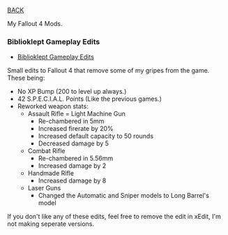 
[BACK](..)

My Fallout 4 Mods.

### Biblioklept Gameplay Edits

- [Biblioklept Gameplay Edits](./dl/BibliokleptGameplayEdits.esp)

Small edits to Fallout 4 that remove some of my gripes from the game. These being: 
- No XP Bump (200 to level up always.)
- 42 S.P.E.C.I.A.L. Points (Like the previous games.)
- Reworked weapon stats:
	- Assault Rifle = Light Machine Gun
		- Re-chambered in 5mm 
		- Increased firerate by 20%
		- Increased default capacity to 50 rounds
		- Decreased damage by 5
	- Combat Rifle 
		- Re-chambered in 5.56mm 
		- Increased damage by 2
	- Handmade Rifle
		- Increased damage by 8
	- Laser Guns
		- Changed the Automatic and Sniper models to Long Barrel's model

If you don't like any of these edits, feel free to remove the edit in xEdit, I'm not making seperate versions.